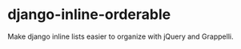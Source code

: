 django-inline-orderable
=======================

Make django inline lists easier to organize with jQuery and Grappelli.
